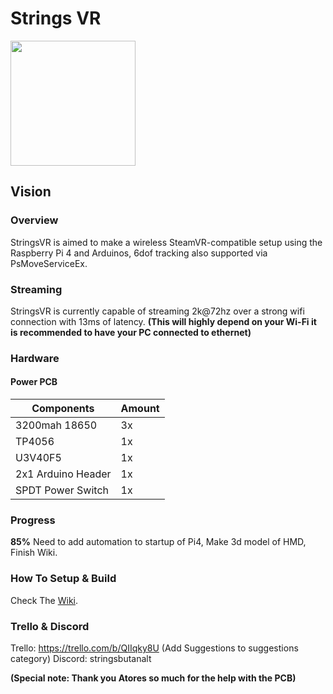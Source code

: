 # Strings VR
<img src="https://github.com/StringsVR/StringsVR/blob/main/Wiki/logo.png" width="200" height="200">

## Vision

### Overview
StringsVR is aimed to make a wireless SteamVR-compatible setup using the Raspberry Pi 4 and Arduinos, 6dof tracking also supported via PsMoveServiceEx. 

### Streaming
StringsVR is currently capable of streaming 2k@72hz over a strong wifi connection with 13ms of latency.
**(This will highly depend on your Wi-Fi it is recommended to have your PC connected to ethernet)** 

### Hardware

#### Power PCB

| Components  | Amount |
| ------------- | ------------- |
| 3200mah 18650 | 3x |
| TP4056 | 1x |
| U3V40F5 | 1x |
| 2x1 Arduino Header | 1x |
| SPDT Power Switch | 1x |


### Progress 
**85%** Need to add automation to startup of Pi4, Make 3d model of HMD, Finish Wiki.

### How To Setup & Build
Check The [Wiki](https://github.com/StringsVR/StringsVR/wiki/Getting-Started).

### Trello & Discord
Trello: https://trello.com/b/QIIqky8U (Add Suggestions to suggestions category)
Discord: stringsbutanalt 

**(Special note: Thank you Atores so much for the help with the PCB)**

